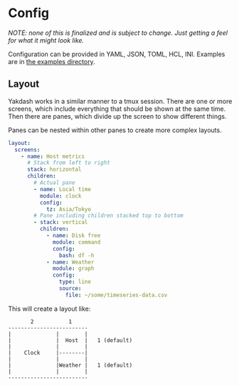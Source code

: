# Config

_NOTE: none of this is finalized and is subject to change.
Just getting a feel for what it might look like._

Configuration can be provided in YAML, JSON, TOML, HCL, INI.
Examples are in [the examples directory](../examples/).

## Layout

Yakdash works in a similar manner to a tmux session. There are
one or more screens, which include everything that should be
shown at the same time. Then there are panes, which divide up
the screen to show different things.

Panes can be nested within other panes to create more complex layouts.

```yaml
layout:
  screens:
    - name: Host metrics
      # Stack from left to right
      stack: horizontal
      children:
        # Actual pane
        - name: Local time
          module: clock
          config:
            tz: Asia/Tokyo
        # Pane including children stacked top to bottom
        - stack: vertical
          children:
            - name: Disk free
              module: command
              config:
                bash: df -h
            - name: Weather
              module: graph
              config:
                type: line
                source:
                  file: ~/some/timeseries-data.csv
```

This will create a layout like:

```text
       2           1
-------------------------
|              |        |
|              |  Host  |   1 (default)
|              |        |
|    Clock     |--------|
|              |        |
|              |Weather |   1 (default)
|              |        |
-------------------------
```
